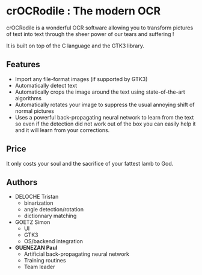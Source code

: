 # crOCRodile : The modern OCR

crOCRodile is a wonderful OCR software allowing you to transform pictures of text into text through the sheer power of our tears and suffering !

It is built on top of the C language and the GTK3 library.

## Features
- Import any file-format images (if supported by GTK3)
- Automatically detect text
- Automatically crops the image around the text using state-of-the-art algorithms
- Automatically rotates your image to suppress the usual annoying shift of normal pictures
- Uses a powerful back-propagating neural network to learn from the text so even if the detection did not work out of the box you can easily help it and it will learn from your corrections.

## Price
It only costs your soul and the sacrifice of your fattest lamb to God.


## Authors
- DELOCHE Tristan
  * binarization
  * angle detection/rotation
  * dictionnary matching
- GOETZ Simon
  * UI
  * GTK3
  * OS/backend integration
- **GUENEZAN Paul**
  * Artificial back-propagating neural network
  * Training routines
  * Team leader
